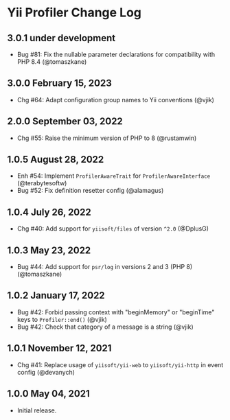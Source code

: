 # Yii Profiler Change Log

## 3.0.1 under development

- Bug #81: Fix the nullable parameter declarations for compatibility with PHP 8.4 (@tomaszkane)

## 3.0.0 February 15, 2023

- Chg #64: Adapt configuration group names to Yii conventions (@vjik)

## 2.0.0 September 03, 2022

- Chg #55: Raise the minimum version of PHP to 8 (@rustamwin)

## 1.0.5 August 28, 2022

- Enh #54: Implement `ProfilerAwareTrait` for `ProfilerAwareInterface` (@terabytesoftw)
- Bug #52: Fix definition resetter config (@alamagus)

## 1.0.4 July 26, 2022

- Chg #40: Add support for `yiisoft/files` of version `^2.0` (@DplusG)

## 1.0.3 May 23, 2022

- Bug #44: Add support for `psr/log` in versions 2 and 3 (PHP 8) (@tomaszkane)

## 1.0.2 January 17, 2022

- Bug #42: Forbid passing context with "beginMemory" or "beginTime" keys to `Profiler::end()` (@vjik)
- Bug #42: Check that category of a message is a string (@vjik)

## 1.0.1 November 12, 2021

- Chg #41: Replace usage of `yiisoft/yii-web` to `yiisoft/yii-http` in event config (@devanych)

## 1.0.0 May 04, 2021

- Initial release.
